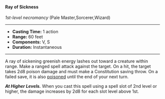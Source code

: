 #### Ray of Sickness
*1st-level necromancy* (Pale Master,Sorcerer,Wizard)
___
- **Casting Time:** 1 action
- **Range:** 60 feet
- **Components:** V, S
- **Duration:** Instantaneous
---
A ray of sickening greenish energy lashes out toward a creature within range. Make a ranged spell attack against the target. On a hit, the target takes 2d8 poison damage and must make a Constitution saving throw. On a failed save, it is also [poisoned](../../Conditions/Poisoned.md#arcanic-poison) until the end of your next turn.

***At Higher Levels.*** When you cast this spell using a spell slot of 2nd level or higher, the damage increases by 2d8 for each slot level above 1st.
